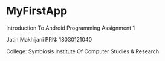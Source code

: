 # MyFirstApp
 Introduction To Android Programming Assignment 1

Jatin Makhijani
PRN: 18030121040

College: Symbiosis Institute Of Computer Studies & Research
